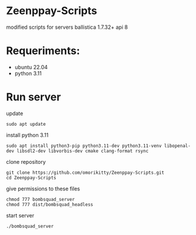 # Zeenppay-Scripts

modified scripts for servers ballistica 1.7.32+ api 8

# Requeriments:
- ubuntu 22.04
- python 3.11

# Run server

update
```
sudo apt update
```

install python 3.11
```
sudo apt install python3-pip python3.11-dev python3.11-venv libopenal-dev libsdl2-dev libvorbis-dev cmake clang-format rsync
```

clone repository
```
git clone https://github.com/omorikitty/Zeenppay-Scripts.git
cd Zeenppay-Scripts
```

give permissions to these files
```
chmod 777 bombsquad_server
chmod 777 dist/bombsquad_headless
```

start server
```
./bombsquad_server
```



